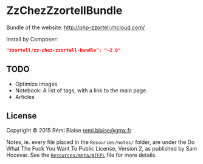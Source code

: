 # ZzChezZzortellBundle

Bundle of the website: http://php-zzortell.rhcloud.com/

Install by Composer:
```json
"zzortell/zz-chez-zzortell-bundle": "~2.0"
```

## TODO

- Optimize images
- Notebook: A list of tags, with a link to the main page.
- Articles

## License

Copyright © 2015 Rémi Blaise <remi.blaise@gmx.fr>

Notes, ie. every file placed in the `Resources/notes/` folder,
are under the Do What The Fuck You Want To Public License, Version 2,
as published by Sam Hocevar.
See the [`Resources/meta/WTFPL`](Resources/meta/WTFPL) file for more details.
